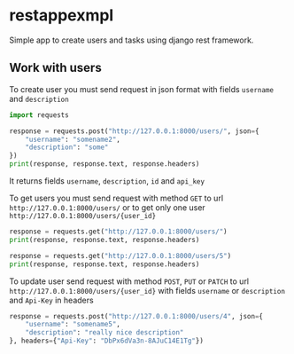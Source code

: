 # restappexmpl
Simple app to create users and tasks using django rest framework.

## Work with users
To create user you must send request in json format with fields `username` and `description`
```python
import requests

response = requests.post("http://127.0.0.1:8000/users/", json={
    "username": "somename2",
    "description": "some"
})
print(response, response.text, response.headers)
```
It returns fields `username`, `description`, `id` and `api_key`

To get users you must send request with method `GET` to url `http://127.0.0.1:8000/users/` or to get only one user `http://127.0.0.1:8000/users/{user_id}`
```python
response = requests.get("http://127.0.0.1:8000/users/")
print(response, response.text, response.headers)

response = requests.get("http://127.0.0.1:8000/users/5")
print(response, response.text, response.headers)
```

To update user send request with method `POST`, `PUT` or `PATCH` to url `http://127.0.0.1:8000/users/{user_id}` with fields `username` or `description` and `Api-Key` in headers
```python
response = requests.post("http://127.0.0.1:8000/users/4", json={
    "username": "somename5",
    "description": "really nice description"
}, headers={"Api-Key": "DbPx6dVa3n-8AJuC14E1Tg"})
